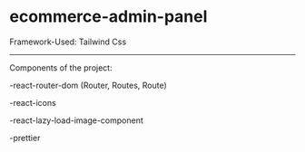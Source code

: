 # ecommerce-admin-panel

Framework-Used: Tailwind Css

-----------

Components of the project:

-react-router-dom (Router, Routes, Route)

-react-icons

-react-lazy-load-image-component

-prettier
